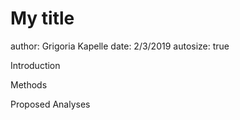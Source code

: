 My title 
========================================================
author: Grigoria Kapelle
date: 2/3/2019
autosize: true

Introduction


Methods


Proposed Analyses




